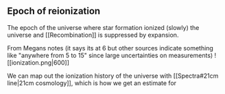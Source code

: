 ## Epoch of reionization
The epoch of the universe where star formation ionized (slowly) the universe and [[Recombination]] is suppressed by expansion.

From Megans notes (it says its at 6 but other sources indicate something like "anywhere from 5 to 15" since large uncertainties on measurements)
![[ionization.png|600]]

We can map out the ionization history of the universe with [[Spectra#21cm line|21cm cosmology]], which is how we get an estimate for 